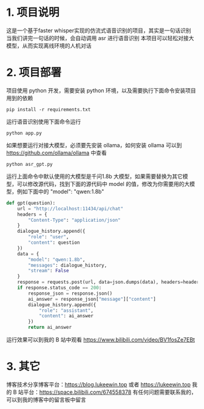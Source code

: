 # 1. 项目说明
这是一个基于faster whisper实现的仿流式语音识别的项目，其实是一句话识别
当我们讲完一句话的时候，会自动调用 asr 进行语音识别
本项目可以轻松对接大模型，从而实现离线环境的人机对话
# 2. 项目部署
项目使用 python 开发，需要安装 python 环境，以及需要执行下面命令安装项目用到的依赖
```shell
pip install -r requirements.txt
```
运行语音识别使用下面命令运行
```shell
python app.py
```
如果想要运行对接大模型，必须要先安装 ollama，如何安装 ollama 可以到 https://github.com/ollama/ollama 中查看
```shell
python asr_gpt.py
```
运行上面命令中默认使用的大模型是千问1.8b 大模型，如果需要替换为其它模型，可以修改源代码，找到下面的源代码中 model 的值，修改为你需要用的大模型，例如下面中的 "model": "qwen:1.8b"
```python
def gpt(question):
    url = "http://localhost:11434/api/chat"
    headers = {
        "Content-Type": "application/json"
    }
    dialogue_history.append({
        "role": "user",
        "content": question
    })
    data = {
        "model": "qwen:1.8b",
        "messages": dialogue_history,
        "stream": False
    }
    response = requests.post(url, data=json.dumps(data), headers=headers)
    if response.status_code == 200:
        response_json = response.json()
        ai_answer = response_json["message"]["content"]
        dialogue_history.append({
            "role": "assistant",
            "content": ai_answer
        })
        return ai_answer
```
运行效果可以到我的 B 站中观看 https://www.bilibili.com/video/BV1fosZe7EBt
# 3. 其它
博客技术分享博客平台：https://blog.lukeewin.top 或者 https://lukeewin.top
我的 B 站平台：https://space.bilibili.com/674558378
有任何问题需要联系我的，可以到我的博客中的留言板中留言